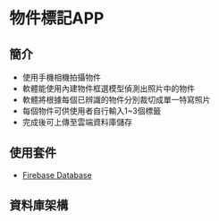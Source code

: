 物件標記APP
=============================

簡介
------------

- 使用手機相機拍攝物件
- 軟體能使用內建物件框選模型偵測出照片中的物件
- 軟體將根據每個已辨識的物件分別裁切成單一特寫照片
- 每個物件可供使用者自行輸入1~3個標籤
- 完成後可上傳至雲端資料庫儲存

使用套件
------------

- [Firebase Database](https://firebase.google.com/docs/database)


資料庫架構
------------
